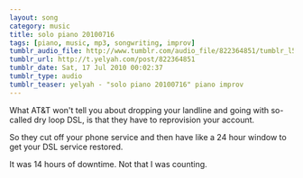 ```yaml
---
layout: song
category: music
title: solo piano 20100716
tags: [piano, music, mp3, songwriting, improv]
tumblr_audio_file: http://www.tumblr.com/audio_file/822364851/tumblr_l5orcdjWUL1qzo4ep
tumblr_url: http://t.yelyah.com/post/822364851
tumblr_date: Sat, 17 Jul 2010 00:02:37
tumblr_type: audio
tumblr_teaser: yelyah - "solo piano 20100716" piano improv
---
```

What AT&T won't tell you about dropping your landline and going with so-called dry loop DSL, is that they have to reprovision your account.

So they cut off your phone service and then have like a 24 hour window to get your DSL service restored.

It was 14 hours of downtime. Not that I was counting.
